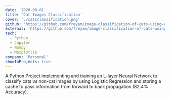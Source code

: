 ```yaml
---
date: '2020-08-01'
title: 'Cat Images Classification'
cover: './catsclassification.png'
github: 'https://github.com/freyam/image-classification-of-cats-using-a-neural-network'
external: 'https://github.com/freyam/image-classification-of-cats-using-a-neural-network'
tech:
  - Python
  - Jupyter
  - Numpy
  - Matplotlib
company: 'Personal'
showInProjects: true
---
```


A Python Project implementing and training an L-layer Neural Network to classify cats vs non-cat images by using Logistic Regression and storing a cache to pass information from forward to back propagation (82.4% Accuracy).
